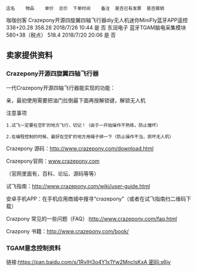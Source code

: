     店名    物品	单价	总价	下单时间	备注	是否已有发票	是否报销

咖咖创客	Crazepony开源四旋翼四轴飞行器diy无人机迷你MiniFly蓝牙APP遥控	338+20.28	358.28	2018/7/26 10:44		是	否
东润电子	蓝牙TGAM脑电采集模块	580+38（税点）	518.4	2018/7/20 20:06		是	否


## 卖家提供资料

### Crazepony开源四旋翼四轴飞行器
一代Crazepony开源四轴飞行器能实现的功能： 

亲，最初使用需要把油门拉倒最下面再按解锁键，解锁无人机

注意事项
    
    1.试飞一定要在空旷的地方飞行，切记！（由于一开始操作不熟练，防止撞坏）
   
    2.在编程控制的时候，最好在空旷的地方用绳子绑一下（防止操作不当，损坏无人机）

Crazepony 源码：http://www.crazepony.com/download.html 

Crazepony官网：www.crazepony.com 

（官网里面有，百科、论坛、源码等等）

试飞指南：http://www.crazepony.com/wiki/user-guide.html 

安卓手机APP：在手机应用商城中搜寻“crazepony”（或者在试飞指南扫二维码下载）

Crazpony 常见的一些问题（FAQ）:http://www.crazepony.com/faq.html 

Crazpony 书籍：http://www.crazepony.com/book/

### TGAM意念控制资料
链接:https://pan.baidu.com/s/1RvIH3o4Y1x1Yw2MnclsKxA 密码:s6jv
